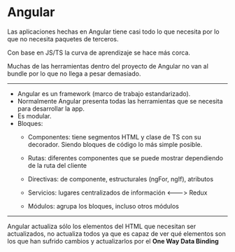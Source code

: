 # Angular

Las aplicaciones hechas en Angular tiene casi todo lo que necesita por lo que no necesita paquetes de terceros.

Con base en JS/TS la curva de aprendizaje se hace más corca.

Muchas de las herramientas dentro del proyecto de Angular no van al bundle por lo que no llega a pesar demasiado.

----

- Angular es un framework (marco de trabajo estandarizado).
- Normalmente Angular presenta todas las herramientas que se necesita para desarrollar la app.
- Es modular.
- Bloques:
    - Componentes: tiene segmentos HTML y clase de TS con su decorador. Siendo bloques de código lo más simple posible.

    - Rutas: diferentes componentes que se puede mostrar dependiendo de la ruta del cliente

    - Directivas: de componente, estructurales (ngFor, ngIf), atributos

    - Servicios: lugares centralizados de información <---> Redux

    - Módulos: agrupa los bloques, incluso otros módulos

----

Angular actualiza sólo los elementos del HTML que necesitan ser actualizados, no actualiza todos ya que es capaz de ver qué elementos son los que han sufrido cambios y actualizarlos por el **One Way Data Binding**